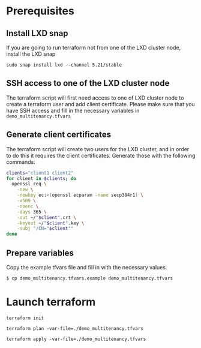 # Prerequisites
## Install LXD snap
If you are going to run terraform not from one of the LXD cluster node,
install the LXD snap
```
sudo snap install lxd --channel 5.21/stable
```
## SSH access to one of the LXD cluster node
The terraform script will first need access to one of LXD cluster node
to create a terraform user and add client certificate.
Please make sure that you have SSH access and fill in the necessary variables
in `demo_multitenancy.tfvars`
## Generate client certificates
The terraform script will create two users for the LXD cluster, 
and in order to do this it requires the client certificates.
Generate those with the following commands:
```bash
clients="client1 client2"
for client in $clients; do
  openssl req \
    -new \
    -newkey ec:<(openssl ecparam -name secp384r1) \
    -x509 \
    -noenc \
    -days 365 \
    -out ~/"$client".crt \
    -keyout ~/"$client".key \
    -subj "/CN="$client""
done
```
## Prepare variables
Copy the example tfvars file and fill in with the necessary values.
```
$ cp demo_multitenancy.tfvars.example demo_multitenancy.tfvars
```

# Launch terraform
```
terraform init

terraform plan -var-file=./demo_multitenancy.tfvars

terraform apply -var-file=./demo_multitenancy.tfvars
```
